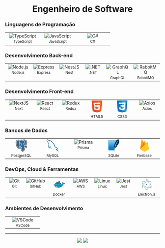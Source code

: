 <div align="center">
 <h1>Engenheiro de Software</h1>
</div>

### Linguagens de Programação
<table>
  <tr>
    <td align="center" valign="top" width="100">
      <img height="40" width="40" src="https://cdn.jsdelivr.net/gh/devicons/devicon/icons/typescript/typescript-original.svg" alt="TypeScript" />
      <br>
      <small>TypeScript</small>
    </td>
    <td align="center" valign="top" width="100">
      <img height="40" width="40" src="https://cdn.jsdelivr.net/gh/devicons/devicon/icons/javascript/javascript-original.svg" alt="JavaScript" />
      <br>
      <small>JavaScript</small>
    </td>
    <td align="center" valign="top" width="100">
      <img height="40" width="40" src="https://cdn.jsdelivr.net/gh/devicons/devicon/icons/csharp/csharp-original.svg" alt="C#" />
      <br>
      <small>C#</small>
    </td>
  </tr>
</table>

### Desenvolvimento Back-end
<table>
  <tr>
    <td align="center" valign="top" width="100">
      <img height="40" width="40" src="https://cdn.jsdelivr.net/gh/devicons/devicon/icons/nodejs/nodejs-original.svg" alt="Node.js" />
      <br>
      <small>Node.js</small>
    </td>
    <td align="center" valign="top" width="100">
      <img height="40" width="40" src="https://camo.githubusercontent.com/22af51bfdd427abe0d70f49f954604f6695c461cf0082d7573e6e01f49f15180/68747470733a2f2f69636f6e2e69636570616e656c2e696f2f546563686e6f6c6f67792f706e672d736861646f772d3531322f457870726573732e706e67" alt="Express" />
      <br>
      <small>Express</small>
    </td>
    <td align="center" valign="top" width="100">
      <img height="40" width="40" src="https://cdn.jsdelivr.net/gh/devicons/devicon@latest/icons/nestjs/nestjs-original.svg" alt="NestJS" />
      <br>
      <small>Nest</small>
    </td>
    <td align="center" valign="top" width="100">
      <img height="40" width="40" src="https://cdn.jsdelivr.net/gh/devicons/devicon/icons/dotnetcore/dotnetcore-original.svg" alt=".NET" />
      <br>
      <small>.NET</small>
    </td>
    <td align="center" valign="top" width="100">
      <img height="40" width="40" src="https://cdn.jsdelivr.net/gh/devicons/devicon/icons/graphql/graphql-plain.svg" alt="GraphQL" />
      <br>
      <small>GraphQL</small>
    </td>
    <td align="center" valign="top" width="100">
      <img height="40" width="40" src="https://cdn.jsdelivr.net/gh/devicons/devicon/icons/rabbitmq/rabbitmq-original.svg" alt="RabbitMQ" />
      <br>
      <small>RabbitMQ</small>
    </td>
  </tr>
</table>

### Desenvolvimento Front-end
<table>
  <tr>
   <td align="center" valign="top" width="100">
      <img height="40" width="40" src="https://cdn.jsdelivr.net/gh/devicons/devicon/icons/nextjs/nextjs-original.svg" alt="NextJS" />
      <br>
      <small>Next</small>
    </td>
    <td align="center" valign="top" width="100">
      <img height="40" width="40" src="https://cdn.jsdelivr.net/gh/devicons/devicon/icons/react/react-original.svg" alt="React" />
      <br>
      <small>React</small>
    </td>
    <td align="center" valign="top" width="100">
      <img height="40" width="40" src="https://cdn.jsdelivr.net/gh/devicons/devicon/icons/redux/redux-original.svg" alt="Redux" />
      <br>
      <small>Redux</small>
    </td>
    <td align="center" valign="top" width="100">
      <img height="40" width="40" src="https://raw.githubusercontent.com/devicons/devicon/master/icons/html5/html5-original.svg" alt="HTML5" />
      <br>
      <small>HTML5</small>
    </td>
    <td align="center" valign="top" width="100">
      <img height="40" width="40" src="https://raw.githubusercontent.com/devicons/devicon/master/icons/css3/css3-original.svg" alt="CSS3" />
      <br>
      <small>CSS3</small>
    </td>
    <td align="center" valign="top" width="100">
      <img height="40" width="40" src="https://cdn.jsdelivr.net/gh/devicons/devicon/icons/axios/axios-plain.svg" alt="Axios" />
      <br>
      <small>Axios</small>
    </td>
  </tr>
</table>

### Bancos de Dados
<table>
  <tr>
    <td align="center" valign="top" width="100">
      <img height="40" width="40" src="https://raw.githubusercontent.com/devicons/devicon/master/icons/postgresql/postgresql-original.svg" alt="PostgreSQL" />
      <br>
      <small>PostgreSQL</small>
    </td>
     <td align="center" valign="top" width="100">
      <img height="40" width="40" src="https://raw.githubusercontent.com/devicons/devicon/master/icons/mysql/mysql-original.svg" alt="MySQL" />
      <br>
      <small>MySQL</small>
    </td>
    <td align="center" valign="top" width="100">
      <img height="40" width="40" src="https://cdn.jsdelivr.net/gh/devicons/devicon/icons/prisma/prisma-original.svg" alt="Prisma" />
      <br>
      <small>Prisma</small>
    </td>
    <td align="center" valign="top" width="100">
      <img height="40" width="40" src="https://raw.githubusercontent.com/devicons/devicon/master/icons/sqlite/sqlite-original.svg" alt="SQLite" />
      <br>
      <small>SQLite</small>
    </td>
    <td align="center" valign="top" width="100">
      <img height="40" width="40" src="https://raw.githubusercontent.com/devicons/devicon/master/icons/firebase/firebase-original.svg" alt="Firebase" />
      <br>
      <small>Firebase</small>
    </td>
  </tr>
</table>

### DevOps, Cloud & Ferramentas
<table>
  <tr>
    <td align="center" valign="top" width="100">
      <img height="40" width="40" src="https://cdn.jsdelivr.net/gh/devicons/devicon/icons/git/git-original.svg" alt="Git" />
      <br>
      <small>Git</small>
    </td>
    <td align="center" valign="top" width="100">
      <img height="40" width="40" src="https://cdn.jsdelivr.net/gh/devicons/devicon/icons/github/github-original.svg" alt="GitHub" />
      <br>
      <small>GitHub</small>
    </td>
    <td align="center" valign="top" width="100">
      <img height="40" width="40" src="https://raw.githubusercontent.com/devicons/devicon/master/icons/docker/docker-original.svg" alt="Docker" />
      <br>
      <small>Docker</small>
    </td>
    <td align="center" valign="top" width="100">
      <img height="40" width="40" src="https://cdn.jsdelivr.net/gh/devicons/devicon@latest/icons/amazonwebservices/amazonwebservices-original-wordmark.svg" alt="AWS" />
      <br>
      <small>AWS</small>
    </td>
    <td align="center" valign="top" width="100">
      <img height="40" width="40" src="https://cdn.jsdelivr.net/gh/devicons/devicon/icons/linux/linux-original.svg" alt="Linux" />
      <br>
      <small>Linux</small>
    </td>
    <td align="center" valign="top" width="100">
      <img height="40" width="40" src="https://cdn.jsdelivr.net/gh/devicons/devicon@latest/icons/jest/jest-plain.svg" alt="Jest" />
      <br>
      <small>Jest</small>
    </td>
     <td align="center" valign="top" width="100">
      <img height="40" width="40" src="https://raw.githubusercontent.com/devicons/devicon/master/icons/electron/electron-original.svg" alt="Electron.js" />
      <br>
      <small>Electron.js</small>
    </td>
  </tr>
</table>

### Ambientes de Desenvolvimento
<table>
  <tr>
    <td align="center" valign="top" width="100">
      <img height="40" width="40" src="https://cdn.jsdelivr.net/gh/devicons/devicon/icons/vscode/vscode-original.svg" alt="VSCode" />
      <br>
      <small>VSCode</small>
    </td>
  </tr>
</table>

---

<div align="center">
  <img height="160" src="https://github-readme-stats.vercel.app/api/top-langs/?username=Zelchi&layout=compact&theme=tokyonight&langs_count=6" />
  <img height="160" src="https://github-readme-stats.vercel.app/api?username=Zelchi&show_icons=true&theme=tokyonight" />
</div>
